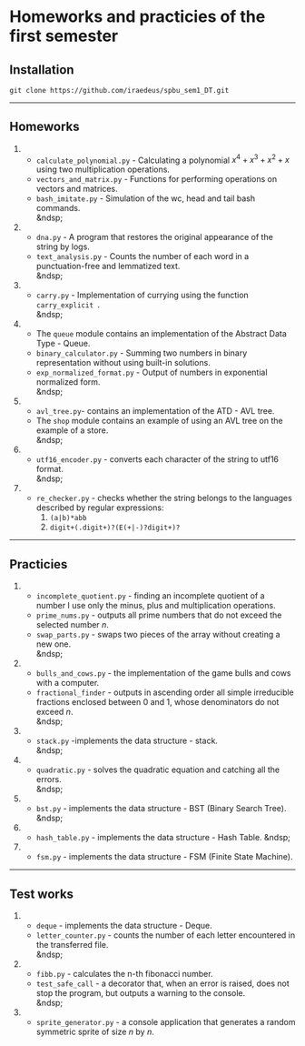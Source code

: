 # Homeworks and practicies of the first semester

<!--Installation-->
## Installation
```
git clone https://github.com/iraedeus/spbu_sem1_DT.git
```

---
## Homeworks
1. - ``calculate_polynomial.py`` - Calculating a polynomial $x^4 + x^3 + x^2 + x$ using two multiplication operations.
   - ``vectors_and_matrix.py`` - Functions for performing operations on vectors and matrices.
   - ``bash_imitate.py`` - Simulation of the wc, head and tail bash commands.  
&ndsp;
2. - ``dna.py`` - A program that restores the original appearance of the string by logs.
   - ``text_analysis.py`` - Counts the number of each word in a punctuation-free and lemmatized text.  
&ndsp;
3. - ``carry.py`` - Implementation of currying using the function ``carry_explicit ``.  
&ndsp;
4. - The ``queue`` module contains an implementation of the Abstract Data Type - Queue.
   - ``binary_calculator.py`` - Summing two numbers in binary representation without using built-in solutions.
   - ``exp_normalized_format.py`` - Output of numbers in exponential normalized form.  
&ndsp;
5. - ``avl_tree.py``- contains an implementation of the ATD - AVL tree.
   - The ``shop`` module contains an example of using an AVL tree on the example of a store.  
&ndsp;
6. - ``utf16_encoder.py`` - converts each character of the string to utf16 format.  
&ndsp;
7. - ``re_checker.py`` - checks whether the string belongs to the languages described by regular expressions: 
     1) ``(a|b)*abb``
     2) ``digit+(.digit+)?(E(+|-)?digit+)?``
---
## Practicies
1. - ``incomplete_quotient.py`` - finding an incomplete quotient of a number I use only the minus, plus and multiplication operations.
   - ``prime_nums.py`` - outputs all prime numbers that do not exceed the selected number $n$.
   - ``swap_parts.py`` - swaps two pieces of the array without creating a new one.  
&ndsp;
2. - ``bulls_and_cows.py`` - the implementation of the game bulls and cows with a computer.
   - ``fractional_finder`` - outputs in ascending order all simple irreducible fractions enclosed between 0 and 1, whose denominators do not exceed $n$.  
&ndsp;
3. - ``stack.py`` -implements the data structure - stack.  
&ndsp;
4. - ``quadratic.py`` - solves the quadratic equation and catching all the errors.  
&ndsp;
5. - ``bst.py`` - implements the data structure - BST (Binary Search Tree).  
&ndsp;
6. - ``hash_table.py`` -  implements the data structure - Hash Table. 
&ndsp;
7. - ``fsm.py`` - implements the data structure - FSM (Finite State Machine). 
---

## Test works

1. - ``deque`` - implements the data structure - Deque.
   - ``letter_counter.py`` - counts the number of each letter encountered in the transferred file.  
&ndsp;
2. - ``fibb.py`` - calculates the n-th fibonacci number.
   - ``test_safe_call`` - a decorator that, when an error is raised, does not stop the program, but outputs a warning to the console.  
&ndsp;
3. - ``sprite_generator.py`` - a console application that generates a random symmetric sprite of size $n$ by $n$.  

